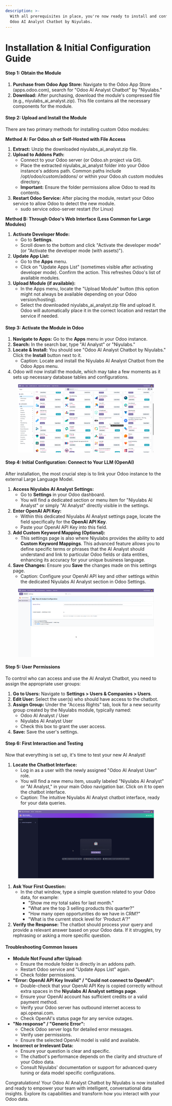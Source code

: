 ```yaml
---
description: >-
  With all prerequisites in place, you're now ready to install and configure the
  Odoo AI Analyst Chatbot by Niyulabs.
---
```


# Installation & Initial Configuration Guide

#### Step 1: Obtain the Module

1. **Purchase from Odoo App Store:** Navigate to the Odoo App Store (apps.odoo.com), search for "Odoo AI Analyst Chatbot" by "Niyulabs."
2. **Download:** After purchasing, download the module's compressed file (e.g., niyulabs\_ai\_analyst.zip). This file contains all the necessary components for the module.

#### Step 2: Upload and Install the Module

There are two primary methods for installing custom Odoo modules:

**Method A: For Odoo.sh or Self-Hosted with File Access**

1. **Extract:** Unzip the downloaded niyulabs\_ai\_analyst.zip file.
2. **Upload to Addons Path:**
   * Connect to your Odoo server (or Odoo.sh project via Git).
   * Place the extracted niyulabs\_ai\_analyst folder into your Odoo instance's addons path. Common paths include /opt/odoo/custom/addons/ or within your Odoo.sh custom modules directory.
   * **Important:** Ensure the folder permissions allow Odoo to read its contents.
3. **Restart Odoo Service:** After placing the module, restart your Odoo service to allow Odoo to detect the new module.
   * sudo service odoo-server restart (for Linux)

**Method B: Through Odoo's Web Interface (Less Common for Large Modules)**

1. **Activate Developer Mode:**
   * Go to **Settings**.
   * Scroll down to the bottom and click "Activate the developer mode" (or "Activate the developer mode (with assets)").
2. **Update App List:**
   * Go to the **Apps** menu.
   * Click on "Update Apps List" (sometimes visible after activating developer mode). Confirm the action. This refreshes Odoo's list of available modules.
3. **Upload Module (if available):**
   * In the Apps menu, locate the "Upload Module" button (this option might not always be available depending on your Odoo version/hosting).
   * Select the downloaded niyulabs\_ai\_analyst.zip file and upload it. Odoo will automatically place it in the correct location and restart the service if needed.

#### Step 3: Activate the Module in Odoo

1. **Navigate to Apps:** Go to the **Apps** menu in your Odoo instance.
2. **Search:** In the search bar, type "AI Analyst" or "Niyulabs."
3. **Locate & Install:** You should see "Odoo AI Analyst Chatbot by Niyulabs." Click the **Install** button next to it.
   * Caption: Locate and install the Niyulabs AI Analyst Chatbot from the Odoo Apps menu.
4. Odoo will now install the module, which may take a few moments as it sets up necessary database tables and configurations.

<figure><img src="../.gitbook/assets/niyu-app.png" alt=""><figcaption></figcaption></figure>

#### Step 4: Initial Configuration: Connect to Your LLM (OpenAI)

After installation, the most crucial step is to link your Odoo instance to the external Large Language Model.

1. **Access Niyulabs AI Analyst Settings:**
   * Go to **Settings** in your Odoo dashboard.
   * You will find a dedicated section or menu item for "Niyulabs AI Analyst" or simply "AI Analyst" directly visible in the settings.
2. **Enter OpenAI API Key:**
   * Within this dedicated Niyulabs AI Analyst settings page, locate the field specifically for the **OpenAI API Key**.
   * Paste your OpenAI API Key into this field.
3. **Add Custom Keyword Mapping (Optional):**
   * This settings page is also where Niyulabs provides the ability to add **Custom Keyword Mappings**. This advanced feature allows you to define specific terms or phrases that the AI Analyst should understand and link to particular Odoo fields or data entities, enhancing its accuracy for your unique business language.
4. **Save Changes:** Ensure you **Save** the changes made on this settings page.
   * Caption: Configure your OpenAI API key and other settings within the dedicated Niyulabs AI Analyst section in Odoo Settings.

<figure><img src="../.gitbook/assets/settings.png" alt=""><figcaption></figcaption></figure>

#### Step 5: User Permissions

To control who can access and use the AI Analyst Chatbot, you need to assign the appropriate user groups:

1. **Go to Users:** Navigate to **Settings > Users & Companies > Users**.
2. **Edit User:** Select the user(s) who should have access to the chatbot.
3. **Assign Group:** Under the "Access Rights" tab, look for a new security group created by the Niyulabs module, typically named:
   * Odoo AI Analyst / User
   * Niyulabs AI Analyst User
   * Check this box to grant the user access.
4. **Save:** Save the user's settings.

#### Step 6: First Interaction and Testing

Now that everything is set up, it's time to test your new AI Analyst!

1. **Locate the Chatbot Interface:**
   * Log in as a user with the newly assigned "Odoo AI Analyst User" role.
   * You will find a new menu item, usually labeled "Niyulabs AI Analyst" or "AI Analyst," in your main Odoo navigation bar. Click on it to open the chatbot interface.
   * Caption: The intuitive Niyulabs AI Analyst chatbot interface, ready for your data queries.

<figure><img src="../.gitbook/assets/niyu-ai.png" alt=""><figcaption></figcaption></figure>

1. **Ask Your First Question:**
   * In the chat window, type a simple question related to your Odoo data, for example:
     * "Show me my total sales for last month."
     * "What are the top 3 selling products this quarter?"
     * "How many open opportunities do we have in CRM?"
     * "What is the current stock level for 'Product A'?"
2. **Verify the Response:** The chatbot should process your query and provide a relevant answer based on your Odoo data. If it struggles, try rephrasing or asking a more specific question.

#### Troubleshooting Common Issues

* **Module Not Found after Upload:**
  * Ensure the module folder is directly in an addons path.
  * Restart Odoo service and "Update Apps List" again.
  * Check folder permissions.
* **"Error: OpenAI API Key Invalid" / "Could not connect to OpenAI":**
  * Double-check that your OpenAI API Key is copied correctly without extra spaces in the **Niyulabs AI Analyst settings page**.
  * Ensure your OpenAI account has sufficient credits or a valid payment method.
  * Verify your Odoo server has outbound internet access to api.openai.com.
  * Check OpenAI's status page for any service outages.
* **"No response" / "Generic Error":**
  * Check Odoo server logs for detailed error messages.
  * Verify user permissions.
  * Ensure the selected OpenAI model is valid and available.
* **Incorrect or Irrelevant Data:**
  * Ensure your question is clear and specific.
  * The chatbot's performance depends on the clarity and structure of your Odoo data.
  * Consult Niyulabs' documentation or support for advanced query tuning or data model specific configurations.

Congratulations! Your Odoo AI Analyst Chatbot by Niyulabs is now installed and ready to empower your team with intelligent, conversational data insights. Explore its capabilities and transform how you interact with your Odoo data.
